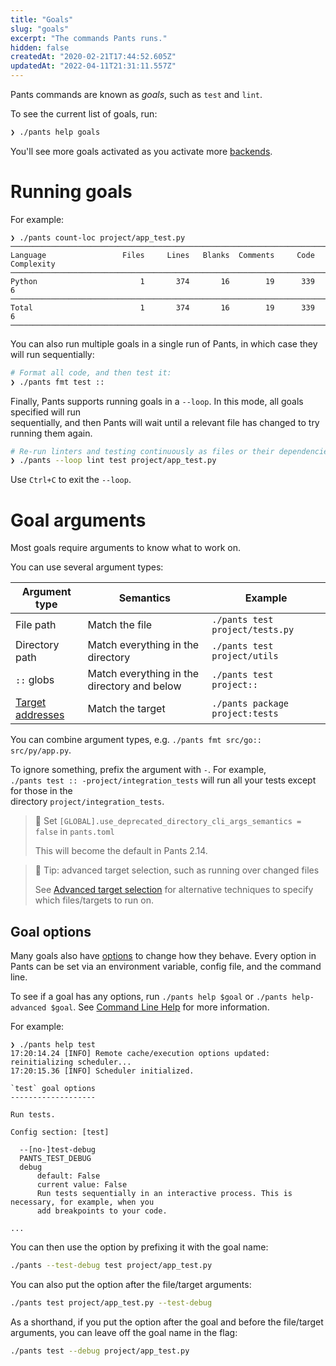 ```yaml
---
title: "Goals"
slug: "goals"
excerpt: "The commands Pants runs."
hidden: false
createdAt: "2020-02-21T17:44:52.605Z"
updatedAt: "2022-04-11T21:31:11.557Z"
---
```

Pants commands are known as _goals_, such as `test` and `lint`.

To see the current list of goals, run:

```bash
❯ ./pants help goals
```

You'll see more goals activated as you activate more [backends](doc:enabling-backends).

Running goals
=============

For example:

```
❯ ./pants count-loc project/app_test.py
───────────────────────────────────────────────────────────────────────────────
Language                 Files     Lines   Blanks  Comments     Code Complexity
───────────────────────────────────────────────────────────────────────────────
Python                       1       374       16        19      339          6
───────────────────────────────────────────────────────────────────────────────
Total                        1       374       16        19      339          6
───────────────────────────────────────────────────────────────────────────────
```

You can also run multiple goals in a single run of Pants, in which case they will run sequentially:

```bash
# Format all code, and then test it:
❯ ./pants fmt test ::
```

Finally, Pants supports running goals in a `--loop`. In this mode, all goals specified will run  
sequentially, and then Pants will wait until a relevant file has changed to try running them again.

```bash
# Re-run linters and testing continuously as files or their dependencies change:
❯ ./pants --loop lint test project/app_test.py
```

Use `Ctrl+C` to exit the `--loop`.

Goal arguments
==============

Most goals require arguments to know what to work on. 

You can use several argument types:

| Argument type                   | Semantics                                   | Example                         |
| ------------------------------- | ------------------------------------------- | ------------------------------- |
| File path                       | Match the file                              | `./pants test project/tests.py` |
| Directory path                  | Match everything in the directory           | `./pants test project/utils`    |
| `::` globs                      | Match everything in the directory and below | `./pants test project::`        |
| [Target addresses](doc:targets) | Match the target                            | `./pants package project:tests` |

You can combine argument types, e.g. `./pants fmt src/go:: src/py/app.py`.

To ignore something, prefix the argument with `-`. For example,  
`./pants test :: -project/integration_tests` will run all your tests except for those in the  
directory `project/integration_tests`.

> 🚧 Set `[GLOBAL].use_deprecated_directory_cli_args_semantics = false` in `pants.toml`
> 
> This will become the default in Pants 2.14.

> 📘 Tip: advanced target selection, such as running over changed files
> 
> See [Advanced target selection](doc:advanced-target-selection) for alternative techniques to specify which files/targets to run on.

Goal options
------------

Many goals also have [options](doc:options) to change how they behave. Every option in Pants can be set via an environment variable, config file, and the command line.

To see if a goal has any options, run `./pants help $goal` or `./pants help-advanced $goal`. See [Command Line Help](doc:getting-help) for more information.

For example:

```
❯ ./pants help test
17:20:14.24 [INFO] Remote cache/execution options updated: reinitializing scheduler...
17:20:15.36 [INFO] Scheduler initialized.

`test` goal options
-------------------

Run tests.

Config section: [test]

  --[no-]test-debug
  PANTS_TEST_DEBUG
  debug
      default: False
      current value: False
      Run tests sequentially in an interactive process. This is necessary, for example, when you
      add breakpoints to your code.

...
```

You can then use the option by prefixing it with the goal name:

```bash
./pants --test-debug test project/app_test.py
```

You can also put the option after the file/target arguments:

```bash
./pants test project/app_test.py --test-debug
```

As a shorthand, if you put the option after the goal and before the file/target arguments, you can leave off the goal name in the flag:

```bash
./pants test --debug project/app_test.py
```

